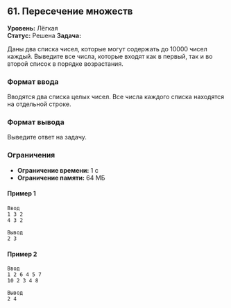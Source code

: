 ## 61. Пересечение множеств

**Уровень:** Лёгкая  
**Статус:** Решена
**Задача:**

Даны два списка чисел, которые могут содержать до 10000 чисел каждый. Выведите все числа, которые входят как в первый,
так и во второй список в порядке возрастания.

### Формат ввода

Вводятся два списка целых чисел. Все числа каждого списка находятся на отдельной строке.

### Формат вывода

Выведите ответ на задачу.

### Ограничения

- **Ограничение времени:** 1 с
- **Ограничение памяти:** 64 МБ

#### Пример 1

```
Ввод
1 3 2
4 3 2

Вывод
2 3
```  

#### Пример 2

```
Ввод
1 2 6 4 5 7
10 2 3 4 8

Вывод
2 4
```


